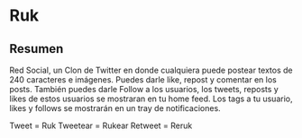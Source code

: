 # Ruk
## Resumen
Red Social, un Clon de Twitter en donde cualquiera puede postear textos de 240 caracteres e imágenes. Puedes darle like, repost y comentar en los posts. También puedes darle Follow a los usuarios, los tweets, reposts y likes de estos usuarios se mostraran en tu home feed. Los tags a tu usuario, likes y follows se mostrarán en un tray de notificaciones.

Tweet = Ruk
Tweetear = Rukear
Retweet = Reruk



